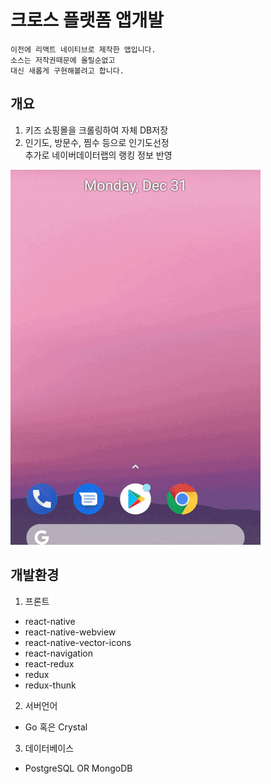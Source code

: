# 크로스 플랫폼 앱개발

```
이전에 리액트 네이티브로 제작한 앱입니다.
소스는 저작권때문에 올릴순없고
대신 새롭게 구현해볼려고 합니다.
```

##  개요

1. 키즈 쇼핑몰을 크롤링하여 자체 DB저장
2. 인기도, 방문수, 찜수 등으로 인기도선정  
   추가로 네이버데이터랩의 랭킹 정보 반영

![demo](/imgs/demo.gif)

## 개발환경
1. 프론트
-  react-native
-  react-native-webview
-  react-native-vector-icons
-  react-navigation
-  react-redux
-  redux
-  redux-thunk
  
  
2. 서버언어
- Go 혹은 Crystal

3. 데이터베이스
-  PostgreSQL OR MongoDB

